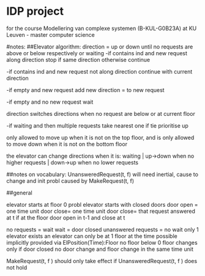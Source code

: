 # IDP project
 
for the course Modellering van complexe systemen (B-KUL-G0B23A) at KU Leuven - master computer science


#notes:
##Elevator algorithm:
direction = up or down until no requests are above or below respectively or waiting
-if contains ind and new request along direction
	stop if same direction
	otherwise continue
	
-if contains ind and new request not along direction
	continue with current direction

-if empty and new request
	add new direction = to new request

-if empty and no new request
	wait

direction switches directions when no request are below or at current floor

-if waiting and then multiple requests
	take nearest one
		if tie
			prioritise up

only allowed to move up when it is not on the top floor, and is only allowed to move down when it is not on the bottom floor

the elevator can change directions when it is: waiting | up->down when no higher requests | down->up when no lower requests

##notes on vocabulary:
UnansweredRequest(t, f) will need inertial, cause to change and init
	probl caused by MakeRequest(t, f)

##general

elevator starts at floor 0
probl elevator starts with closed doors
door open = one time unit
door close= one time unit
door close= that 
request answered at t if at the floor door open in t-1 and close at t

no requests = wait 
wait = door closed
unanswered requests = no wait
only 1 elevator exists
an elevator can only be at 1 floor at the time
	possible implicitly provided via ElPosition(Time):Floor
no floor below 0
floor changes only if door closed
no door change and floor change in the same time unit


MakeRequest(t, f ) should
only take effect if UnansweredRequest(t, f ) does not hold




